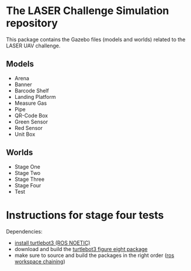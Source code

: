 # The LASER Challenge Simulation repository

This package contains the Gazebo files (models and worlds) related to the LASER UAV challenge.

## Models
- Arena
- Banner
- Barcode Shelf
- Landing Platform
- Measure Gas
- Pipe
- QR-Code Box
- Green Sensor
- Red Sensor
- Unit Box

## Worlds
- Stage One
- Stage Two
- Stage Three
- Stage Four
- Test


# Instructions for stage four tests

Dependencies:

- [install turtlebot3 (ROS NOETIC)](https://automaticaddison.com/how-to-launch-the-turtlebot3-simulation-with-ros/)
- download and build the [turtlebot3 figure eight package](https://github.com/ctsaitsao/turtlebot3-figure-eight)
- make sure to source and build the packages in the right order ([ros workspace chaining](https://answers.ros.org/question/283343/how-do-i-prevent-workspace-chaining/))

